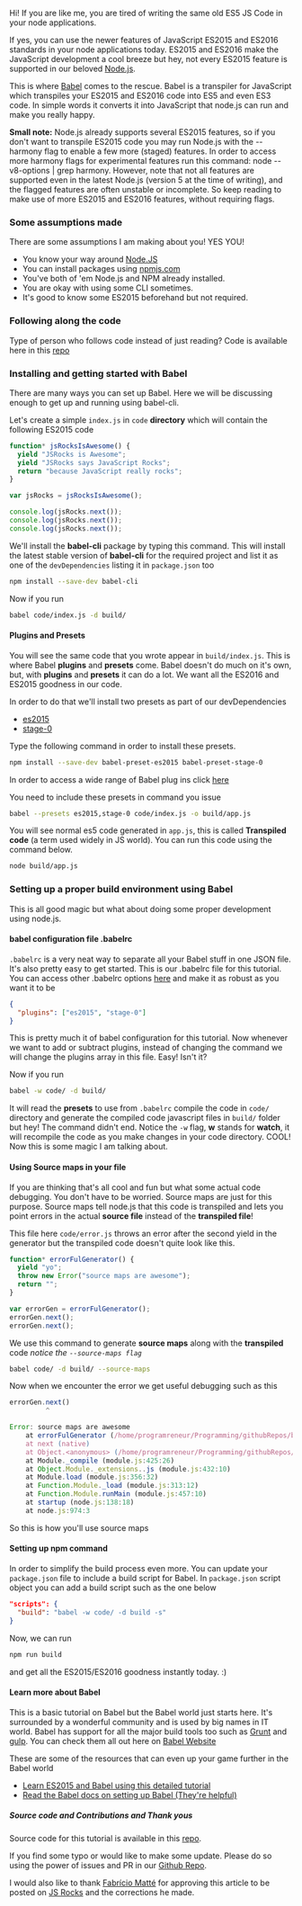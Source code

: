 <!--
layout: post
title: Configuring Babel 6 for Node.js
date: 2015-12-31T01:23:42.811Z
comments: true
published: true
keywords: JavaScript, Node.js, ES2015, Babel, transpiler
description: Tutorial on configuring Babel for node.js to get up and running quickly
categories: ES2015, Babel, node.js
authorName: Hannan Ali
authorLink: https://abdulhannanali.github.io
authorPicture: //s.gravatar.com/avatar/89e5f7614cb88cd573359a953a09aa6e?s=80
-->
Hi! If you are like me, you are tired of writing the same old ES5 JS Code in your node applications.

If yes, you can use the newer features of JavaScript ES2015 and ES2016 standards in your node applications today. ES2015 and ES2016 make the JavaScript development a cool breeze but hey, not every ES2015 feature is supported in our beloved [Node.js](https://nodejs.org).

This is where [Babel](https://babeljs.io) comes to the rescue. Babel is a transpiler for JavaScript which transpiles your ES2015 and ES2016 code into ES5 and even ES3 code. In simple words it converts it into JavaScript that node.js can run and make you really happy.
<!--more-->

**Small note:** Node.js already supports several ES2015 features, so if you don't want to transpile ES2015 code you may run Node.js with the --harmony flag to enable a few more (staged) features. In order to access more harmony flags for experimental features run this command: node --v8-options | grep harmony. However, note that not all features are supported even in the latest Node.js (version 5 at the time of writing), and the flagged features are often unstable or incomplete. So keep reading to make use of more ES2015 and ES2016 features, without requiring flags.

### Some assumptions made
There are some assumptions I am making about you! YES YOU!
- You know your way around [Node.JS](https://nodejs.org)
- You can install packages using [npmjs.com](http://npmjs.com)
- You've both of 'em Node.js and NPM already installed.
- You are okay with using some CLI sometimes.
- It's good to know some ES2015 beforehand but not required.


### Following along the code
Type of person who follows code instead of just reading? Code is available here in this [repo](https://github.com/abdulhannanali/babel-configuration-tutorial)

### Installing and getting started with Babel
There are many ways you can set up Babel. Here we will be discussing enough to get up and running using babel-cli.

Let's create a simple `index.js` in `code` **directory**  which will contain the following ES2015 code
```js
function* jsRocksIsAwesome() {
  yield "JSRocks is Awesome";
  yield "JSRocks says JavaScript Rocks";
  return "because JavaScript really rocks";
}

var jsRocks = jsRocksIsAwesome();

console.log(jsRocks.next());
console.log(jsRocks.next());
console.log(jsRocks.next());

```


We'll install the **babel-cli** package by typing this command. This will install the latest stable version of **babel-cli** for the required project and list it as one of the `devDependencies` listing it in `package.json` too

```bash
npm install --save-dev babel-cli
```

Now if you run
```bash
babel code/index.js -d build/
```

#### Plugins and Presets

You will see the same code that you wrote appear in `build/index.js`. This is where Babel **plugins** and **presets** come. Babel doesn't do much on it's own, but, with **plugins** and **presets** it can do a lot. We want all the ES2016 and ES2015 goodness in our code.

In order to do that we'll install two presets as part of our devDependencies
- [es2015](https://babeljs.io/docs/plugins/preset-es2015/)
- [stage-0](https://babeljs.io/docs/plugins/preset-stage-0/)

Type the following command in order to install these presets.
```bash
npm install --save-dev babel-preset-es2015 babel-preset-stage-0
```
In order to access a wide range of Babel plug ins click [here](https://babeljs.io/docs/plugins/)

You need to include these presets in command you issue
```bash
babel --presets es2015,stage-0 code/index.js -o build/app.js
```

You will see normal es5 code generated in `app.js`, this is called **Transpiled code** (a term used widely in JS world). You can run this code using the command below.
```bash
node build/app.js
```

### Setting up a proper build environment using Babel
This is all good magic but what about doing some proper development using node.js.

#### babel configuration file .babelrc
`.babelrc` is a very neat way to separate all your Babel stuff in one JSON file. It's also pretty easy to get started. This is our .babelrc file for this tutorial. You can access other .babelrc options [here](http://babeljs.io/docs/usage/options/) and make it as robust as you want it to be
```json
{
  "plugins": ["es2015", "stage-0"]
}
```
This is pretty much it of babel configuration for this tutorial. Now whenever we want to add or subtract plugins, instead of changing the command we will change the plugins array in this file. Easy! Isn't it?

Now if you run
```bash
babel -w code/ -d build/
```
It will read the **presets** to use from `.babelrc` compile the code in `code/` directory and generate the compiled code javascript files in `build/` folder but hey! The command didn't end. Notice the `-w` flag, **w** stands for **watch**, it will recompile the code as you make changes in your code directory. COOL! Now this is some magic I am talking about.

#### Using Source maps in your file
If you are thinking that's all cool and fun but what some actual code debugging. You don't have to be worried. Source maps are just for this purpose. Source maps tell node.js that this code is transpiled and lets you point errors in the actual **source file** instead of the **transpiled file**!

This file here `code/error.js` throws an error after the second yield in the generator but the transpiled code doesn't quite look like this.
```js
function* errorFulGenerator() {
  yield "yo";
  throw new Error("source maps are awesome");
  return "";
}

var errorGen = errorFulGenerator();
errorGen.next();
errorGen.next();
```

We use this command to generate **source maps** along with the **transpiled** code *notice the `--source-maps flag`*
```bash
babel code/ -d build/ --source-maps
```

Now when we encounter the error we get useful debugging such as this
```js
errorGen.next()
         ^

Error: source maps are awesome
    at errorFulGenerator (/home/programreneur/Programming/githubRepos/babeljs-short-tutorial/code/error.js:3:9)
    at next (native)
    at Object.<anonymous> (/home/programreneur/Programming/githubRepos/babeljs-short-tutorial/code/error.js:10:10)
    at Module._compile (module.js:425:26)
    at Object.Module._extensions..js (module.js:432:10)
    at Module.load (module.js:356:32)
    at Function.Module._load (module.js:313:12)
    at Function.Module.runMain (module.js:457:10)
    at startup (node.js:138:18)
    at node.js:974:3
```
So this is how you'll use source maps

#### Setting up npm command
In order to simplify the build process even more. You can update your `package.json` file to include a build script for Babel. In `package.json` script object you can add a build script such as the one below
```json
"scripts": {
  "build": "babel -w code/ -d build -s"
}
```
Now, we can run
```bash
npm run build
```
and get all the ES2015/ES2016 goodness instantly today. :)


#### Learn more about Babel
This is a basic tutorial on Babel but the Babel world just starts here. It's surrounded by a wonderful community and is used by big names in IT world. Babel has support for all the major build tools too such as [Grunt](https://www.npmjs.com/package/grunt-babel) and [gulp](https://npmjs.org/package/gulp-babel/). You can check them all out here on [Babel Website](https://babeljs.io/docs/setup/)

These are some of the resources that can even up your game further in the Babel world
- [Learn ES2015 and Babel using this detailed tutorial](http://ccoenraets.github.io/es6-tutorial/index.html)
- [Read the Babel docs on setting up Babel (They're helpful)](https://babeljs.io/docs/setup/)


##### Source code and Contributions and Thank yous
Source code for this tutorial is available in this [repo](https://github.com/abdulhannanali/babel-configuration-tutorial).

If you find some typo or would like to make some update. Please do so using the power of issues and PR in our [Github Repo](https://github.com/abdulhannanali/babel-configuration-tutorial).

I would also like to thank [Fabrício Matté](http://ultcombo.js.org/) for approving this article to be posted on [JS Rocks](https://github.com/JSRocksHQ/jsrockshq.github.io/) and the corrections he made.
